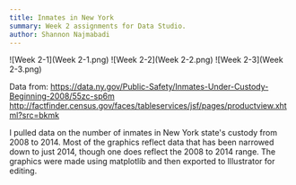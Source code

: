```yaml
---
title: Inmates in New York
summary: Week 2 assignments for Data Studio.
author: Shannon Najmabadi
---
```


![Week 2-1](Week 2-1.png)
![Week 2-2](Week 2-2.png)
![Week 2-3](Week 2-3.png)

Data from:
https://data.ny.gov/Public-Safety/Inmates-Under-Custody-Beginning-2008/55zc-sp6m
http://factfinder.census.gov/faces/tableservices/jsf/pages/productview.xhtml?src=bkmk


I pulled data on the number of inmates in New York state's custody from 2008 to 2014. Most of the graphics reflect data that has been narrowed down to just 2014, though one does reflect the 2008 to 2014 range. The graphics were made using matplotlib and then exported to Illustrator for editing.
